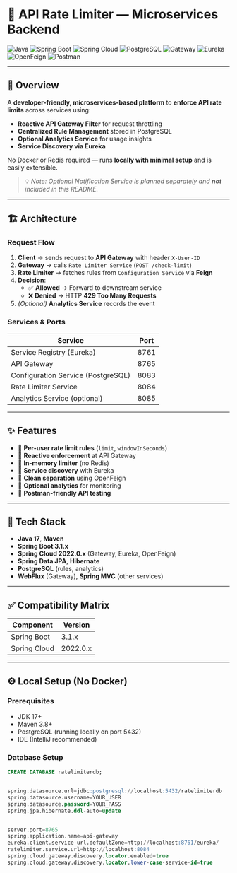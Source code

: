 # 🚦 API Rate Limiter — Microservices Backend

![Java](https://img.shields.io/badge/Java-17+-ED8B00?style=for-the-badge&logo=openjdk&logoColor=white)
![Spring Boot](https://img.shields.io/badge/Spring_Boot-3.1.x-6DB33F?style=for-the-badge&logo=springboot&logoColor=white)
![Spring Cloud](https://img.shields.io/badge/Spring_Cloud-2022.0.x-6DB33F?style=for-the-badge&logo=spring&logoColor=white)
![PostgreSQL](https://img.shields.io/badge/PostgreSQL-14+-336791?style=for-the-badge&logo=postgresql&logoColor=white)
![Gateway](https://img.shields.io/badge/Cloud_Gateway-Reactive-0AA7B4?style=for-the-badge&logo=cloudflare&logoColor=white)
![Eureka](https://img.shields.io/badge/Service_Discovery-Eureka-4285F4?style=for-the-badge&logo=google&logoColor=white)
![OpenFeign](https://img.shields.io/badge/OpenFeign-HTTP_Client-FF6C37?style=for-the-badge&logo=apache&logoColor=white)
![Postman](https://img.shields.io/badge/Postman-Testing-FF6C37?style=for-the-badge&logo=postman&logoColor=white)

---

## 🧭 Overview

A **developer-friendly, microservices-based platform** to **enforce API rate limits** across services using:

- **Reactive API Gateway Filter** for request throttling  
- **Centralized Rule Management** stored in PostgreSQL  
- **Optional Analytics Service** for usage insights  
- **Service Discovery via Eureka**

No Docker or Redis required — runs **locally with minimal setup** and is easily extensible.

> 💡 _Note: Optional Notification Service is planned separately and **not** included in this README._

---

## 🏗 Architecture

### **Request Flow**
1. **Client** → sends request to **API Gateway** with header `X-User-ID`
2. **Gateway** → calls `Rate Limiter Service` (`POST /check-limit`)
3. **Rate Limiter** → fetches rules from `Configuration Service` via **Feign**
4. **Decision**:
   - ✅ **Allowed** → Forward to downstream service  
   - ❌ **Denied** → HTTP **429 Too Many Requests**
5. *(Optional)* **Analytics Service** records the event

### **Services & Ports**
| Service                         | Port  |
|---------------------------------|-------|
| Service Registry (Eureka)       | 8761  |
| API Gateway                     | 8765  |
| Configuration Service (PostgreSQL) | 8083 |
| Rate Limiter Service            | 8084  |
| Analytics Service (optional)    | 8085  |

---

## ✨ Features
- 🔹 **Per-user rate limit rules** (`limit`, `windowInSeconds`)
- 🔹 **Reactive enforcement** at API Gateway
- 🔹 **In-memory limiter** (no Redis)
- 🔹 **Service discovery** with Eureka
- 🔹 **Clean separation** using OpenFeign
- 🔹 **Optional analytics** for monitoring
- 🔹 **Postman-friendly API testing**

---

## 🧰 Tech Stack
- **Java 17**, **Maven**
- **Spring Boot 3.1.x**
- **Spring Cloud 2022.0.x** (Gateway, Eureka, OpenFeign)
- **Spring Data JPA**, **Hibernate**
- **PostgreSQL** (rules, analytics)
- **WebFlux** (Gateway), **Spring MVC** (other services)

---

## ✅ Compatibility Matrix
| Component       | Version    |
|----------------|------------|
| Spring Boot    | 3.1.x      |
| Spring Cloud   | 2022.0.x   |

---

## ⚙️ Local Setup (No Docker)

### **Prerequisites**
- JDK 17+
- Maven 3.8+
- PostgreSQL (running locally on port 5432)
- IDE (IntelliJ recommended)

### **Database Setup**
```sql
CREATE DATABASE ratelimiterdb;


spring.datasource.url=jdbc:postgresql://localhost:5432/ratelimiterdb
spring.datasource.username=YOUR_USER
spring.datasource.password=YOUR_PASS
spring.jpa.hibernate.ddl-auto=update


server.port=8765
spring.application.name=api-gateway
eureka.client.service-url.defaultZone=http://localhost:8761/eureka/
ratelimiter.service.url=http://localhost:8084
spring.cloud.gateway.discovery.locator.enabled=true
spring.cloud.gateway.discovery.locator.lower-case-service-id=true

